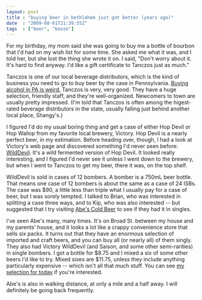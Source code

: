 ```yaml
---
layout: post
title : "buying beer in bethlehem just got better (years ago)"
date  : "2009-08-01T21:39:55Z"
tags  : ["beer", "booze"]
---
```

For my birthday, my mom said she was going to buy me a bottle of bourbon that
I'd had on my wish list for some time.  She asked me what it was, and I told
her, but she lost the thing she wrote it on.  I said, "Don't worry about it.
It's hard to find anyway.  I'd like a gift certificate to Tanczos just as
much."

Tanczos is one of our local beverage distributors, which is the kind of
business you need to go to buy beer by the case in Pennsylvania.  [Buying
alcohol in PA is weird.](http://rjbs.manxome.org/rubric/entry/1500)  Tanczos is
very, very good.  They have a huge selection, friendly staff, and they're
well-organized.  Newcomers to town are usually pretty impressed.  (I'm told
that Tanczos is often among the higest-rated beverage distributors in the
state, usually falling just behind another local place, Shangy's.)

I figured I'd do my usual boring thing and get a case of either Hop Devil or
Hop Wallop from my favorite local brewery, Victory.  Hop Devil is a nearly
perfect beer, in my estimation.  Before heading over, though, I had a look at
Victory's web page and discovered something I'd never seen before:
[WildDevil](http://www.victorybeer.com/wild_devil.aspx).  It's a wild fermented
version of Hop Devil.  It looked really interesting, and I figured I'd never
see it unless I went down to the brewery, but when I went to Tanczos to get my
beer, there it was, on the top shelf.

WildDevil is sold in cases of 12 bombers.  A bomber is a 750mL beer bottle.
That means one case of 12 bombers is about the same as a case of 24 ISBs.  The
case was $90, a little less than triple what I usually pay for a case of beer,
but I was sorely tempted.  I talked to Brian, who was interested in splitting a
case three ways, and to Kip, who was also interested -- but suggested that I
try visiting [Abe's Cold Beer](http://abescoldbeer.com/) to see if they had it
in singles.

I've seen Abe's many, many times.  It's on Broad St. between my house and my
parents' house, and it looks a lot like a crappy convenience store that sells
six packs.  It turns out that they have an enormous selection of imported and
craft beers, and you can buy all (or nearly all) of them singly.  They also had
Victory WildDevil (and Saison, and some other semi-rarities) in single bombers.
I got a bottle for $8.75 and I mixed a six of some other beers I'd like to try.
Mixed sixes are $11.75, unless they include anything particularly expensive --
which isn't all that much stuff.  You can see [my selection for
today](http://www.flickr.com/photos/rjbs/3778431117/) if you're interested.

Abe's is also in walking distance, at only a mile and a half away.  I will
definitely be going back frequently.

